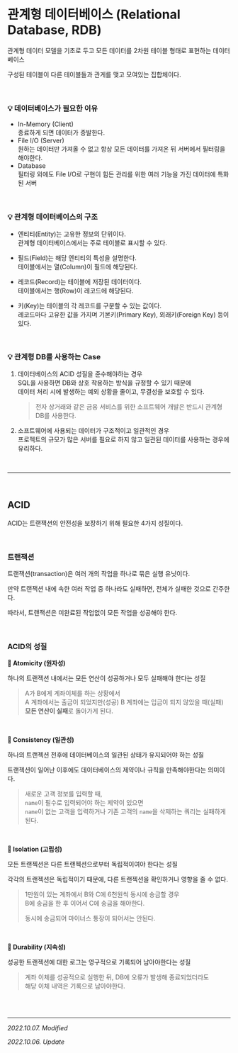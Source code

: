 # 관계형 데이터베이스 (Relational Database, RDB)

관계형 데이터 모델을 기초로 두고 모든 데이터를 2차원 테이블 형태로 표현하는 데이터베이스

구성된 테이블이 다른 테이블들과 관게를 맺고 모여있는 집합체이다.

<br>

### **💡 데이터베이스가 필요한 이유**
- In-Memory (Client)  
  종료하게 되면 데이터가 증발한다.
- File I/O (Server)  
  원하는 데이터만 가져올 수 없고 항상 모든 데이터를 가져온 뒤 서버에서 필터링을 해야한다.
- Database  
  필터링 외에도 File I/O로 구현이 힘든 관리를 위한 여러 기능을 가진 데이터에 특화된 서버

<br>

### **💡 관계형 데이터베이스의 구조**

- 엔티티(Entity)는 고유한 정보의 단위이다.  
  관계형 데이터베이스에서는 주로 테이블로 표시할 수 있다.
  
- 필드(Field)는 해당 엔티티의 특성을 설명한다.  
  테이블에서는 열(Column)이 필드에 해당된다.  

- 레코드(Record)는 테이블에 저장된 데이터이다.  
  테이블에서는 행(Row)이 레코드에 해당된다.

- 키(Key)는 테이블의 각 레코드를 구분할 수 있는 값이다.  
  레코드마다 고유한 값을 가지며 기본키(Primary Key), 외래키(Foreign Key) 등이 있다.

<br>

### **💡 관계형 DB를 사용하는 Case**

1. 데이터베이스의 ACID 성질을 준수해야하는 경우  
   SQL을 사용하면 DB와 상호 작용하는 방식을 규정할 수 있기 때문에  
   데이터 처리 시에 발생하는 예외 상황을 줄이고, 무결성을 보호할 수 있다.
   > 전자 상거래와 같은 금융 서비스를 위한 소프트웨어 개발은 반드시 관계형 DB를 사용한다.

2. 소프트웨어에 사용되는 데이터가 구조적이고 일관적인 경우  
   프로젝트의 규모가 많은 서버를 필요로 하지 않고 일관된 데이터를 사용하는 경우에 유리하다.

<br>

***

<br>

## ACID

ACID는 트랜잭션의 안전성을 보장하기 위해 필요한 4가지 성질이다.

<br>

### 트랜잭션
트랜잭션(transaction)은 여러 개의 작업을 하나로 묶은 실행 유닛이다.

만약 트랜잭션 내에 속한 여러 작업 중 하나라도 실패하면, 전체가 실패한 것으로 간주한다.

따라서, 트랜잭션은 미완료된 작업없이 모든 작업을 성공해야 한다.

<br>

### ACID의 성질

**🔸 Atomicity (원자성)**

하나의 트랜젝션 내에서는 모든 연산이 성공하거나 모두 실패해야 한다는 성질

> A가 B에게 계좌이체를 하는 상황에서  
> A 계좌에서는 출금이 되었지만(성공) B 계좌에는 입금이 되지 않았을 때(실패) **모든 연산이 실패**로 돌아가게 된다.

<br>

**🔸 Consistency (일관성)**

하나의 트랜젝션 전후에 데이터베이스의 일관된 상태가 유지되어야 하는 성질

트랜젝션이 일어난 이후에도 데이터베이스의 제약이나 규칙을 만족해야한다는 의미이다.

> 새로운 고객 정보를 입력할 때,  
> ```name```이 필수로 입력되어야 하는 제약이 있으면  
> ```name```이 없는 고객을 입력하거나 기존 고객의 ```name```을 삭제하는 쿼리는 실패하게 된다.

<br>

**🔸 Isolation (고립성)**

모든 트랜젝션은 다른 트랜젝션으로부터 독립적이여야 한다는 성질

각각의 트랜젝션은 독립적이기 때문에, 다른 트랜젝션을 확인하거나 영향을 줄 수 없다.

> 1만원이 있는 계좌에서 B와 C에 6천원씩 동시에 송금할 경우  
> B에 송금을 한 후 이어서 C에 송금을 해야한다.  
> 
> 동시에 송금되어 마이너스 통장이 되어서는 안된다.

<br>

**🔸 Durability (지속성)**

성공한 트랜젝션에 대한 로그는 영구적으로 기록되어 남아야한다는 성질

> 계좌 이체를 성공적으로 실행한 뒤, DB에 오류가 발생해 종료되었더라도  
> 해당 이체 내역은 기록으로 남아야한다.

<br><br>

***

_2022.10.07. Modified_

_2022.10.06. Update_